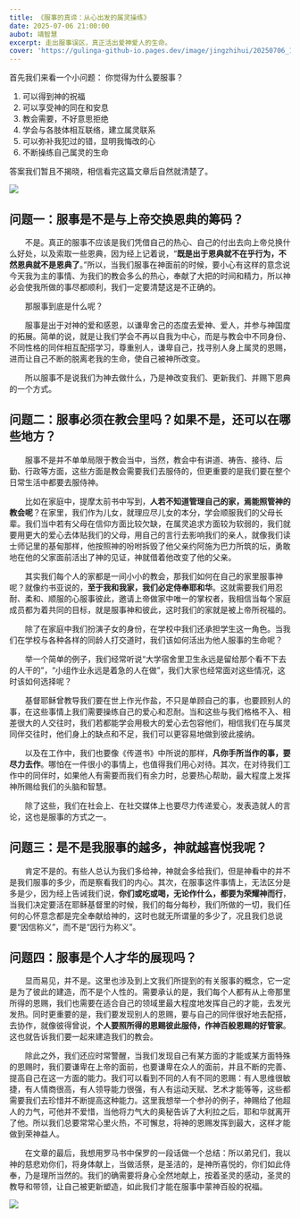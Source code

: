 ```yaml
---
title: 《服事的真谛：从心出发的属灵操练》
date: 2025-07-06 21:00:00
aubot: 靖智慧
excerpt: 走出服事误区，真正活出爱神爱人的生命。
cover: 'https://gulinga-github-io.pages.dev/image/jingzhihui/20250706_1.png'
---
```


首先我们来看一个小问题：
你觉得为什么要服事？

1. 可以得到神的祝福
2. 可以享受神的同在和安息
3. 教会需要，不好意思拒绝
4. 学会与各肢体相互联络，建立属灵联系
5. 可以弥补我犯过的错，显明我悔改的心
6. 不断操练自己属灵的生命

答案我们暂且不揭晓，相信看完这篇文章后自然就清楚了。

![](https://gulinga-github-io.pages.dev/image/jingzhihui/20250706_1_1.png)

## 问题一：服事是不是与上帝交换恩典的筹码？

&ensp;&ensp;&ensp;&ensp;不是。真正的服事不应该是我们凭借自己的热心、自己的付出去向上帝兑换什么好处，以及索取一些恩典，因为经上记着说，“**既是出于恩典就不在乎行为，不然恩典就不是恩典了**。”所以，当我们服事在神面前的时候，要小心有这样的意念说今天我为主的事情、为我们的教会多么的热心，奉献了大把的时间和精力，所以神必会使我所做的事尽都顺利，我们一定要清楚这是不正确的。

&ensp;&ensp;&ensp;&ensp;那服事到底是什么呢？

&ensp;&ensp;&ensp;&ensp;服事是出于对神的爱和感恩，以谦卑舍己的态度去爱神、爱人，并参与神国度的拓展。简单的说，就是让我们学会不再以自我为中心，而是与教会中不同身份、不同性格的同伴相互配搭学习，尊重别人，谦卑自己，找寻别人身上属灵的恩赐，进而让自己不断的脱离老我的生命，使自己被神所改变。

&ensp;&ensp;&ensp;&ensp;所以服事不是说我们为神去做什么，乃是神改变我们、更新我们、并赐下恩典的一个方式。

## 问题二：服事必须在教会里吗？如果不是，还可以在哪些地方？

&ensp;&ensp;&ensp;&ensp;服事不是并不单单局限于教会当中，当然，教会中有讲道、祷告、接待、后勤、行政等方面，这些方面是教会需要我们去服侍的，但更重要的是我们要在整个日常生活中都要去服侍神。

&ensp;&ensp;&ensp;&ensp;比如在家庭中，提摩太前书中写到，**人若不知道管理自己的家，焉能照管神的教会呢**？在家里，我们作为儿女，就理应尽儿女的本分，学会顺服我们的父母长辈。我们当中若有父母在信仰方面比较欠缺，在属灵追求方面较为软弱的，我们就要用更大的爱心去体贴我们的父母，用自己的言行去影响我们的亲人，就像我们读士师记里的基甸那样，他按照神的吩咐拆毁了他父亲约阿施为巴力所筑的坛，勇敢地在他的父家面前活出了神的见证，神就借着他改变了他的父亲。

&ensp;&ensp;&ensp;&ensp;其实我们每个人的家都是一间小小的教会，那我们如何在自己的家里服事神呢？就像约书亚说的，**至于我和我家，我们必定侍奉耶和华**。这就需要我们用忍耐、柔和、顺服的心服事彼此，邀请上帝做家中唯一的掌权者，我相信当每个家庭成员都为着共同的目标，就是服事神和彼此，这时我们的家就是被上帝所祝福的。

&ensp;&ensp;&ensp;&ensp;除了在家庭中我们扮演子女的身份，在学校中我们还承担学生这一角色。当我们在学校与各种各样的同龄人打交道时，我们该如何活出为他人服事的生命呢？

&ensp;&ensp;&ensp;&ensp;举一个简单的例子，我们经常听说“大学宿舍里卫生永远是留给那个看不下去的人干的”，“小组作业永远是着急的人在做”，我们大家也经常面对这些情况，这时该如何选择呢？

&ensp;&ensp;&ensp;&ensp;基督耶稣曾教导我们要在世上作光作盐，不只是单顾自己的事，也要顾别人的事，在这些事情上我们需要操练自己的爱心和忍耐。当和这些与我们格格不入、相差很大的人交往时，我们若都能学会用极大的爱心去包容他们，相信我们在与属灵同伴交往时，他们身上的缺点和不足，我们可以更容易地做到彼此接纳。

&ensp;&ensp;&ensp;&ensp;以及在工作中，我们也要像《传道书》中所说的那样，**凡你手所当作的事，要尽力去作**。哪怕在一件很小的事情上，也值得我们用心对待。其次，在对待我们工作中的同伴时，如果他人有需要而我们有余力时，总要热心帮助，最大程度上发挥神所赐给我们的头脑和智慧。

&ensp;&ensp;&ensp;&ensp;除了这些，我们在社会上、在社交媒体上也要尽力传递爱心，发表造就人的言论，这也是服事的方式之一。

## 问题三：是不是我服事的越多，神就越喜悦我呢？

&ensp;&ensp;&ensp;&ensp;肯定不是的。有些人总认为我们多给神，神就会多给我们，但是神看中的并不是我们服事的多少，而是察看我们的内心。其次，在服事这件事情上，无法区分是多是少，因为经上告诫我们说，**你们或吃或喝，无论作什么，都要为荣耀神而行**，当我们决定要活在耶稣基督里的时候，我们的每分每秒，我们所做的一切，我们任何的心怀意念都是完全奉献给神的，这时也就无所谓量的多少了，况且我们总说要“因信称义”，而不是“因行为称义”。

## 问题四：服事是个人才华的展现吗？

&ensp;&ensp;&ensp;&ensp;显而易见，并不是。这里也涉及到上文我们所提到的有关服事的概念，它一定是为了彼此的建造，而不是个人性的。需要承认的是，我们每个人都有从上帝那里所得的恩赐，我们也需要在适合自己的领域里最大程度地发挥自己的才能，去发光发热。同时更重要的是，我们要发现别人的恩赐，要与自己的同伴很好地去配搭，去协作，就像彼得曾说，**个人要照所得的恩赐彼此服侍，作神百般恩赐的好管家**。这也就告诉我们要一起来建造我们的教会。

&ensp;&ensp;&ensp;&ensp;除此之外，我们还应时常警醒，当我们发现自己有某方面的才能或某方面特殊的恩赐时，我们要谦卑在上帝的面前，也要谦卑在众人的面前，并且不断的完善、提高自己在这一方面的能力。我们可以看到不同的人有不同的恩赐：有人思维很敏捷，有人情商很高，有人领导能力很强，有人有运动天赋、艺术才能等等，这些都需要我们去珍惜并不断提高这种能力。这里我想举一个参孙的例子，神赐给了他超人的力气，可他并不爱惜，当他将力气大的奥秘告诉了大利拉之后，耶和华就离开了他。所以我们总要常常心里火热，不可懈怠，将神的恩赐发挥到最大，这样才能做到荣神益人。

&ensp;&ensp;&ensp;&ensp;在文章的最后，我想用罗马书中保罗的一段话做一个总结：所以弟兄们，我以神的慈悲劝你们，将身体献上，当做活祭，是圣洁的，是神所喜悦的，你们如此侍奉，乃是理所当然的。我们的确需要将身心全然地献上，按着圣灵的感动，圣灵的教导和带领，让自己被更新塑造，如此我们才能在服事中蒙神百般的祝福。

![](https://gulinga-github-io.pages.dev/image/jingzhihui/20250706_1_2.png)
